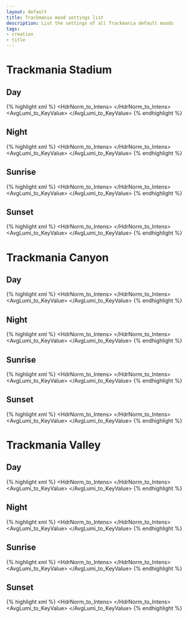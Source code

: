 ```yaml
---
layout: default
title: Trackmania mood settings list
description: List the settings of all Trackmania default moods
tags:
- creation
- title
---
```


# Trackmania Stadium

## Day
{% highlight xml %}
<Mood>
	<Light EnableStars="1" Latitude="45" DayTime01="0.6" LocalLightX="0.25" HelperHdrX="1">
		<LAmbient Color="fffbff" Scale="0.0369" />
		<LDirSun Color="fff5e6" Scale="1.15" />
		<LDirMoon Color="000000" Scale="1" />
		<T3SpecularLocal ScaleIntens="1" ScaleExponent="1.2" />
		<T3LightMap MaxHDR="2.5" BounceFactor="2" SkyFactor="1" SkyUseClouds="1" />
	</Light>
	<Atmo MoonHdrScale="1" FxSmSelfIllumScaleGamePlay="5">
		<HdrSun Power="8e+004">
			<Atmo1 Power="10" Color="95cfff" Scale="1.12" />
			<Atmo2 Power="2" Color="89b8ff" Scale="0.294" />
		</HdrSun>
		<Clouds MinRgb="000000" MinRgbX="1" MaxRgb="ffffff" MaxRgbX="1" GodLightIntens="0.05" SunThroughIntens="0.75">
			<EdgeLight>
				<Layer0 Power="16" Scale="2" />
				<Layer1 Power="2" Scale="1.5" />
				<Layer2 Power="1" Scale="1.2" />
			</EdgeLight>
		</Clouds>
		<CloudsX2 MinRgb="ffffff" MinRgbX="0.38" MaxRgb="ffffff" MaxRgbX="0.627" />
		<CloudsVortex MinRgb="000000" MaxRgb="ffffff" />
		<FogMatter Count="0" />
	</Atmo>
	<Fog Enabled="1" DepthMin="24" DepthMax="4.5e+003" Exponant="1" IntensMin="0" IntensMax="1" Color="abc9f6">
		<Height YBottom="-200" YTop="500" MulBottom="0.808" MulTop="1" />
		<Clouds DepthMax="8e+004" Exponant="2" IntensMax="0.4" />
		<SkyClouds GlobalIntens="0" />
	</Fog>
	<Fx>
		<T3Bloom StreaksIntens="0.2" StreaksAttenuation="0.7">
			<HdrNorm_to_Intens>
				<Key In="0" Out="0" />
				<Key In="2" Out="0.001" />
				<Key In="4" Out="0.6" />
				<Key In="48" Out="0.001" />
			</HdrNorm_to_Intens>
		</T3Bloom>
		<T3ToneMap FilmCurve="Preset3">
			<AutoExp MinExposure="-2" MaxExposure="4.5" SecondsToMidFalloff="0.3">
				<AvgLumi_to_KeyValue>
					<Key In="0.001" Out="0.06" />
					<Key In="0.005" Out="0.06" />
					<Key In="0.01" Out="0.04" />
					<Key In="0.02" Out="0.05" />
					<Key In="0.03" Out="0.08" />
					<Key In="0.06" Out="0.09" />
					<Key In="0.1" Out="0.11" />
					<Key In="0.25" Out="0.25" />
					<Key In="0.35" Out="0.3" />
					<Key In="0.5" Out="0.35" />
					<Key In="0.7" Out="0.4" />
					<Key In="1.4" Out="0.6" />
				</AvgLumi_to_KeyValue>
			</AutoExp>
		</T3ToneMap>
	</Fx>
</Mood>
{% endhighlight %}

## Night
{% highlight xml %}
<Mood>
	<Light EnableStars="1" Latitude="48" DayTime01="0.15" LocalLightX="1" HelperHdrX="1">
		<LAmbient Color="ffffff" Scale="0.0908" />
		<LDirSun Color="000000" Scale="1" />
		<LDirMoon Color="98b4ff" Scale="1.16" />
		<T3SpecularLocal ScaleIntens="1.1" ScaleExponent="1.5" />
		<T3LightMap MaxHDR="3.5" BounceFactor="2" SkyFactor="1" SkyUseClouds="1" />
	</Light>
	<Atmo MoonHdrScale="2" FxSmSelfIllumScaleGamePlay="1">
		<HdrSun Power="5e+003">
			<Atmo1 Power="400" Color="92acff" Scale="0.648" />
			<Atmo2 Power="4" Color="8aa6ff" Scale="0.0882" />
		</HdrSun>
		<Clouds MinRgb="000000" MinRgbX="1" MaxRgb="ffffff" MaxRgbX="1" GodLightIntens="0" SunThroughIntens="1">
			<EdgeLight>
				<Layer0 Power="100" Scale="5" />
				<Layer1 Power="16" Scale="2" />
				<Layer2 Power="1" Scale="1" />
			</EdgeLight>
		</Clouds>
		<CloudsX2 MinRgb="edefff" MinRgbX="0.376" MaxRgb="f1f4ff" MaxRgbX="0.6" />
		<CloudsVortex MinRgb="000000" MaxRgb="ffffff" />
		<FogMatter Count="0" />
	</Atmo>
	<Fog Enabled="1" DepthMin="16" DepthMax="2e+003" Exponant="1" IntensMin="0" IntensMax="0.6" Color="353547">
		<Height YBottom="-600" YTop="500" MulBottom="0.15" MulTop="1" />
		<Clouds DepthMax="6e+004" Exponant="1.5" IntensMax="0.868" />
		<SkyClouds GlobalIntens="0" />
	</Fog>
	<Fx>
		<T3Bloom StreaksIntens="0.7" StreaksAttenuation="0.7">
			<HdrNorm_to_Intens>
				<Key In="0" Out="0" />
				<Key In="0.2" Out="0" />
				<Key In="1" Out="0.5" />
				<Key In="32" Out="0.01" />
			</HdrNorm_to_Intens>
		</T3Bloom>
		<T3ToneMap FilmCurve="Preset3">
			<AutoExp MinExposure="-4" MaxExposure="4" SecondsToMidFalloff="0.3">
				<AvgLumi_to_KeyValue>
					<Key In="0.001" Out="0.02" />
					<Key In="0.003" Out="0.04" />
					<Key In="0.07" Out="0.06" />
					<Key In="0.17" Out="0.1" />
					<Key In="0.4" Out="0.2" />
				</AvgLumi_to_KeyValue>
			</AutoExp>
		</T3ToneMap>
	</Fx>
</Mood>
{% endhighlight %}

## Sunrise
{% highlight xml %}
<Mood>
	<Light EnableStars="1" Latitude="45" DayTime01="0.52" LocalLightX="1" HelperHdrX="1">
		<LAmbient Color="d0e7ff" Scale="0.361" />
		<LDirSun Color="ffd997" Scale="1.8" />
		<LDirMoon Color="000000" Scale="1" />
		<T3SpecularLocal ScaleIntens="1" ScaleExponent="3" />
		<T3LightMap MaxHDR="2.2" BounceFactor="3" SkyFactor="0.5" SkyUseClouds="1" />
	</Light>
	<Atmo MoonHdrScale="1" FxSmSelfIllumScaleGamePlay="1">
		<HdrSun Power="3e+005">
			<Atmo1 Power="50" Color="ffcc32" Scale="0.888" />
			<Atmo2 Power="3" Color="ffd46f" Scale="0.521" />
		</HdrSun>
		<Clouds MinRgb="000000" MinRgbX="1" MaxRgb="ffffff" MaxRgbX="1" GodLightIntens="0.2" SunThroughIntens="0.8">
			<EdgeLight>
				<Layer0 Power="15" Scale="2" />
				<Layer1 Power="2" Scale="1" />
				<Layer2 Power="1" Scale="1" />
			</EdgeLight>
		</Clouds>
		<CloudsX2 MinRgb="e9f1ff" MinRgbX="0.4" MaxRgb="fffef8" MaxRgbX="0.58" />
		<CloudsVortex MinRgb="000000" MaxRgb="ffffff" />
		<FogMatter Count="0" />
	</Atmo>
	<Fog Enabled="1" DepthMin="32" DepthMax="3e+003" Exponant="1" IntensMin="0" IntensMax="1" Color="9ba7ba">
		<Height YBottom="-500" YTop="500" MulBottom="0" MulTop="0.85" />
		<Clouds DepthMax="4e+004" Exponant="1.5" IntensMax="0.866" />
		<SkyClouds GlobalIntens="0" />
	</Fog>
	<Fx>
		<T3Bloom StreaksIntens="0.2" StreaksAttenuation="0.6">
			<HdrNorm_to_Intens>
				<Key In="0" Out="0" />
				<Key In="3" Out="0" />
				<Key In="5" Out="0.5" />
				<Key In="64" Out="0.01" />
			</HdrNorm_to_Intens>
		</T3Bloom>
		<T3ToneMap FilmCurve="Preset3">
			<AutoExp MinExposure="-4" MaxExposure="4" SecondsToMidFalloff="0.3">
				<AvgLumi_to_KeyValue>
					<Key In="0.001" Out="0.03" />
					<Key In="0.005" Out="0.04" />
					<Key In="0.01" Out="0.08" />
					<Key In="0.04" Out="0.11" />
					<Key In="0.07" Out="0.14" />
					<Key In="0.1" Out="0.2" />
					<Key In="0.15" Out="0.24" />
					<Key In="0.2" Out="0.25" />
					<Key In="0.25" Out="0.28" />
					<Key In="0.3" Out="0.3" />
					<Key In="0.4" Out="0.4" />
					<Key In="0.6" Out="0.6" />
					<Key In="1" Out="1" />
					<Key In="1.5" Out="1" />
				</AvgLumi_to_KeyValue>
			</AutoExp>
		</T3ToneMap>
	</Fx>
</Mood>
{% endhighlight %}

## Sunset
{% highlight xml %}
<Mood>
	<Light EnableStars="1" Latitude="65" DayTime01="0.73" LocalLightX="0.8" HelperHdrX="1">
		<LAmbient Color="f7dcff" Scale="0.319" />
		<LDirSun Color="ff8f39" Scale="2" />
		<LDirMoon Color="000000" Scale="1" />
		<T3SpecularLocal ScaleIntens="1.3" ScaleExponent="1.2" />
		<T3LightMap MaxHDR="2.7" BounceFactor="2" SkyFactor="1" SkyUseClouds="1" />
	</Light>
	<Atmo MoonHdrScale="1" FxSmSelfIllumScaleGamePlay="1">
		<HdrSun Power="5e+005">
			<Atmo1 Power="30" Color="ff5f12" Scale="2.97" />
			<Atmo2 Power="1.5" Color="ffaa69" Scale="1.09" />
		</HdrSun>
		<Clouds MinRgb="000000" MinRgbX="1" MaxRgb="ffffff" MaxRgbX="1" GodLightIntens="0.05" SunThroughIntens="0.6">
			<EdgeLight>
				<Layer0 Power="12" Scale="4" />
				<Layer1 Power="2" Scale="2" />
				<Layer2 Power="1" Scale="1" />
			</EdgeLight>
		</Clouds>
		<CloudsX2 MinRgb="dadfff" MinRgbX="0.392" MaxRgb="fffdfc" MaxRgbX="0.647" />
		<CloudsVortex MinRgb="000000" MaxRgb="ffffff" />
		<FogMatter Count="0" />
	</Atmo>
	<Fog Enabled="1" DepthMin="32" DepthMax="2.5e+003" Exponant="0.9" IntensMin="0" IntensMax="1" Color="685d74">
		<Height YBottom="-500" YTop="600" MulBottom="1" MulTop="0.85" />
		<Clouds DepthMax="6e+004" Exponant="0.8" IntensMax="0.834" />
		<SkyClouds GlobalIntens="0" />
	</Fog>
	<Fx>
		<T3Bloom StreaksIntens="0.2" StreaksAttenuation="0.7">
			<HdrNorm_to_Intens>
				<Key In="0" Out="0" />
				<Key In="1" Out="0" />
				<Key In="4" Out="0.5" />
				<Key In="64" Out="0.01" />
			</HdrNorm_to_Intens>
		</T3Bloom>
		<T3ToneMap FilmCurve="Preset3">
			<AutoExp MinExposure="-2" MaxExposure="4.5" SecondsToMidFalloff="0.3">
				<AvgLumi_to_KeyValue>
					<Key In="0.001" Out="0.01" />
					<Key In="0.005" Out="0.02" />
					<Key In="0.01" Out="0.04" />
					<Key In="0.02" Out="0.07" />
					<Key In="0.04" Out="0.1" />
					<Key In="0.06" Out="0.12" />
					<Key In="0.1" Out="0.155" />
					<Key In="0.2" Out="0.22" />
					<Key In="0.3" Out="0.27" />
					<Key In="0.5" Out="0.32" />
					<Key In="1" Out="0.5" />
				</AvgLumi_to_KeyValue>
			</AutoExp>
		</T3ToneMap>
	</Fx>
</Mood>
{% endhighlight %}

# Trackmania Canyon

## Day
{% highlight xml %}
<Mood>
	<Light EnableStars="0" Latitude="35" DayTime01="0.644" LocalLightX="0.3" HelperHdrX="1">
		<LAmbient Color="cce2ff" Scale="0.815" />
		<LDirSun Color="fffef1" Scale="2.86" />
		<LDirMoon Color="000000" Scale="1" />
		<T3SpecularLocal ScaleIntens="1" ScaleExponent="2" />
		<T3LightMap MaxHDR="5" BounceFactor="3" SkyFactor="0.3" SkyUseClouds="1" />
	</Light>
	<Atmo MoonHdrScale="1" FxSmSelfIllumScaleGamePlay="1">
		<HdrSun Power="8e+004">
			<Atmo1 Power="80" Color="87c9ff" Scale="2.21" />
			<Atmo2 Power="10" Color="6c9fff" Scale="0.543" />
		</HdrSun>
		<Clouds MinRgb="ebf3ff" MinRgbX="0.874" MaxRgb="e6f6ff" MaxRgbX="2.31" GodLightIntens="0" SunThroughIntens="0.75">
			<EdgeLight>
				<Layer0 Power="0" Scale="0" />
				<Layer1 Power="0" Scale="0" />
				<Layer2 Power="0" Scale="0" />
			</EdgeLight>
		</Clouds>
		<CloudsX2 MinRgb="fff9f5" MinRgbX="0.31" MaxRgb="f8fbff" MaxRgbX="0.58" />
		<CloudsVortex MinRgb="000000" MaxRgb="ffffff" />
		<FogMatter Count="0" />
	</Atmo>
	<Fog Enabled="1" DepthMin="72" DepthMax="1.5e+004" Exponant="1" IntensMin="0" IntensMax="1" Color="abc9f6">
		<Height YBottom="-200" YTop="500" MulBottom="0.618" MulTop="1" />
		<Clouds DepthMax="4.5e+004" Exponant="1" IntensMax="0.85" />
		<SkyClouds GlobalIntens="0" />
	</Fog>
	<Fx>
		<T3Bloom StreaksIntens="0.2" StreaksAttenuation="0.7">
			<HdrNorm_to_Intens>
				<Key In="0" Out="0" />
				<Key In="1.5" Out="0" />
				<Key In="3" Out="0.6" />
				<Key In="64" Out="0.01" />
			</HdrNorm_to_Intens>
		</T3Bloom>
		<T3ToneMap FilmCurve="Preset3">
			<AutoExp MinExposure="-2" MaxExposure="4.5" SecondsToMidFalloff="0.3">
				<AvgLumi_to_KeyValue>
					<Key In="0.001" Out="0.06" />
					<Key In="0.005" Out="0.055" />
					<Key In="0.01" Out="0.058" />
					<Key In="0.02" Out="0.07" />
					<Key In="0.03" Out="0.1" />
					<Key In="0.06" Out="0.16" />
					<Key In="0.1" Out="0.2" />
					<Key In="0.125" Out="0.22" />
					<Key In="0.25" Out="0.29" />
					<Key In="0.35" Out="0.35" />
					<Key In="0.5" Out="0.5" />
					<Key In="0.8" Out="0.8" />
					<Key In="1.4" Out="0.7" />
				</AvgLumi_to_KeyValue>
			</AutoExp>
		</T3ToneMap>
	</Fx>
</Mood>
{% endhighlight %}
## Night
{% highlight xml %}
<Mood>
	<Light EnableStars="1" Latitude="48" DayTime01="0.15" LocalLightX="1" HelperHdrX="0.25">
		<LAmbient Color="e6e6ff" Scale="0.0123" />
		<LDirSun Color="000000" Scale="1" />
		<LDirMoon Color="91a4ff" Scale="0.0887" />
		<T3SpecularLocal ScaleIntens="2" ScaleExponent="2" />
		<T3LightMap MaxHDR="1.5" BounceFactor="3" SkyFactor="0.3" SkyUseClouds="1" />
	</Light>
	<Atmo MoonHdrScale="1" FxSmSelfIllumScaleGamePlay="1">
		<HdrSun Power="1e+004">
			<Atmo1 Power="500" Color="8ea3ff" Scale="0.0523" />
			<Atmo2 Power="5" Color="8aa6ff" Scale="0.016" />
		</HdrSun>
		<Clouds MinRgb="bdc6ff" MinRgbX="0.00803" MaxRgb="a4b2ff" MaxRgbX="0.0449" GodLightIntens="0" SunThroughIntens="1">
			<EdgeLight>
				<Layer0 Power="0" Scale="0" />
				<Layer1 Power="0" Scale="0" />
				<Layer2 Power="0" Scale="0" />
			</EdgeLight>
		</Clouds>
		<CloudsX2 MinRgb="edf0ff" MinRgbX="0.361" MaxRgb="f3f7ff" MaxRgbX="0.639" />
		<CloudsVortex MinRgb="000000" MaxRgb="ffffff" />
		<FogMatter Count="0" />
	</Atmo>
	<Fog Enabled="1" DepthMin="16" DepthMax="2e+004" Exponant="1" IntensMin="0" IntensMax="0.3" Color="353547">
		<Height YBottom="-600" YTop="500" MulBottom="0.15" MulTop="1" />
		<Clouds DepthMax="4.5e+004" Exponant="2" IntensMax="0.8" />
		<SkyClouds GlobalIntens="0" />
	</Fog>
	<Fx>
		<T3Bloom StreaksIntens="0.7" StreaksAttenuation="0.7">
			<HdrNorm_to_Intens>
				<Key In="0" Out="0" />
				<Key In="0.5" Out="0" />
				<Key In="3" Out="0.4" />
				<Key In="64" Out="0.01" />
			</HdrNorm_to_Intens>
		</T3Bloom>
		<T3ToneMap FilmCurve="Preset3">
			<AutoExp MinExposure="-4" MaxExposure="4" SecondsToMidFalloff="0.3">
				<AvgLumi_to_KeyValue>
					<Key In="0.001" Out="0.03" />
					<Key In="0.002" Out="0.03" />
					<Key In="0.005" Out="0.04" />
					<Key In="0.007" Out="0.05" />
					<Key In="0.01" Out="0.06" />
					<Key In="0.05" Out="0.05" />
				</AvgLumi_to_KeyValue>
			</AutoExp>
		</T3ToneMap>
	</Fx>
</Mood>
{% endhighlight %}
## Sunrise
{% highlight xml %}
<Mood>
	<Light EnableStars="1" Latitude="63" DayTime01="0.56" LocalLightX="0.5" HelperHdrX="1">
		<LAmbient Color="e0ecff" Scale="0.54601" />
		<LDirSun Color="ffeebd" Scale="1.81004" />
		<LDirMoon Color="000000" Scale="1" />
		<T3SpecularLocal ScaleIntens="1" ScaleExponent="3" />
		<T3LightMap MaxHDR="2.6" BounceFactor="3" SkyFactor="0.3" SkyUseClouds="1" />
	</Light>
	<Atmo MoonHdrScale="1" FxSmSelfIllumScaleGamePlay="1">
		<HdrSun Power="300000">
			<Atmo1 Power="50" Color="ffdb4a" Scale="1.00002" />
			<Atmo2 Power="3" Color="ffd46f" Scale="0.52101" />
		</HdrSun>
		<Clouds MinRgb="ced2ff" MinRgbX="0.51201" MaxRgb="fffab0" MaxRgbX="1.46002" GodLightIntens="0.5" SunThroughIntens="0.8">
			<EdgeLight>
				<Layer0 Power="0" Scale="0" />
				<Layer1 Power="0" Scale="0" />
				<Layer2 Power="0" Scale="0" />
			</EdgeLight>
		</Clouds>
		<CloudsX2 MinRgb="e9f2ff" MinRgbX="0.322006" MaxRgb="ffffff" MaxRgbX="0.55953" />
		<CloudsVortex MinRgb="000000" MaxRgb="ffffff" />
		<FogMatter Count="0" />
	</Atmo>
	<Fog Enabled="1" DepthMin="32" DepthMax="4000" Exponant="0.6" IntensMin="0" IntensMax="0.836" Color="9ba7ba">
		<Height YBottom="-500" YTop="500" MulBottom="0" MulTop="0.85" />
		<Clouds DepthMax="45000" Exponant="2" IntensMax="0.8" />
		<SkyClouds GlobalIntens="0.508" />
	</Fog>
	<Fx>
		<T3Bloom StreaksIntens="0.2" StreaksAttenuation="0.6">
			<HdrNorm_to_Intens>
				<Key In="0" Out="0" />
				<Key In="1" Out="0" />
				<Key In="1.5" Out="0.8" />
				<Key In="64" Out="0.01" />
			</HdrNorm_to_Intens>
		</T3Bloom>
		<T3ToneMap FilmCurve="Preset3">
			<AutoExp MinExposure="-4" MaxExposure="4" SecondsToMidFalloff="0.3">
				<AvgLumi_to_KeyValue>
					<Key In="0.001" Out="0.03" />
					<Key In="0.005" Out="0.04" />
					<Key In="0.01" Out="0.08" />
					<Key In="0.04" Out="0.11" />
					<Key In="0.07" Out="0.14" />
					<Key In="0.1" Out="0.2" />
					<Key In="0.15" Out="0.24" />
					<Key In="0.2" Out="0.25" />
					<Key In="0.25" Out="0.28" />
					<Key In="0.3" Out="0.3" />
					<Key In="0.4" Out="0.4" />
					<Key In="0.6" Out="0.6" />
					<Key In="1" Out="1" />
					<Key In="1.5" Out="1" />
				</AvgLumi_to_KeyValue>
			</AutoExp>
		</T3ToneMap>
		<ColorGrading FileName="" Intensity="1" />
	</Fx>
</Mood>
{% endhighlight %}
## Sunset
{% highlight xml %}
<Mood>
	<Light EnableStars="1" Latitude="30" DayTime01="0.743" LocalLightX="1" HelperHdrX="0.75">
		<LAmbient Color="e3daff" Scale="0.515" />
		<LDirSun Color="ffa378" Scale="2.84" />
		<LDirMoon Color="000000" Scale="1" />
		<T3SpecularLocal ScaleIntens="2" ScaleExponent="2" />
		<T3LightMap MaxHDR="2.7" BounceFactor="3" SkyFactor="0.3" SkyUseClouds="1" />
	</Light>
	<Atmo MoonHdrScale="1" FxSmSelfIllumScaleGamePlay="1">
		<HdrSun Power="5e+005">
			<Atmo1 Power="50" Color="ff7713" Scale="5" />
			<Atmo2 Power="4" Color="ffaa69" Scale="0.905" />
		</HdrSun>
		<Clouds MinRgb="beb9ff" MinRgbX="0.381" MaxRgb="ffb398" MaxRgbX="0.98" GodLightIntens="0" SunThroughIntens="0.6">
			<EdgeLight>
				<Layer0 Power="0" Scale="0" />
				<Layer1 Power="0" Scale="0" />
				<Layer2 Power="0" Scale="0" />
			</EdgeLight>
		</Clouds>
		<CloudsX2 MinRgb="dadfff" MinRgbX="0.392" MaxRgb="fffdfc" MaxRgbX="0.612" />
		<CloudsVortex MinRgb="000000" MaxRgb="ffffff" />
		<FogMatter Count="0" />
	</Atmo>
	<Fog Enabled="1" DepthMin="32" DepthMax="1.2e+004" Exponant="1" IntensMin="0" IntensMax="0.9" Color="685d74">
		<Height YBottom="-500" YTop="600" MulBottom="1" MulTop="0.85" />
		<Clouds DepthMax="4.5e+004" Exponant="2" IntensMax="0.8" />
		<SkyClouds GlobalIntens="0" />
	</Fog>
	<Fx>
		<T3Bloom StreaksIntens="0.2" StreaksAttenuation="0.7">
			<HdrNorm_to_Intens>
				<Key In="0" Out="0" />
				<Key In="1" Out="0" />
				<Key In="2" Out="0.5" />
				<Key In="64" Out="0.01" />
			</HdrNorm_to_Intens>
		</T3Bloom>
		<T3ToneMap FilmCurve="Preset3">
			<AutoExp MinExposure="-2" MaxExposure="4.5" SecondsToMidFalloff="0.3">
				<AvgLumi_to_KeyValue>
					<Key In="0.001" Out="0.03" />
					<Key In="0.005" Out="0.035" />
					<Key In="0.01" Out="0.065" />
					<Key In="0.02" Out="0.1" />
					<Key In="0.04" Out="0.12" />
					<Key In="0.06" Out="0.125" />
					<Key In="0.1" Out="0.15" />
					<Key In="0.2" Out="0.22" />
					<Key In="0.3" Out="0.28" />
					<Key In="0.5" Out="0.3" />
					<Key In="1" Out="0.5" />
				</AvgLumi_to_KeyValue>
			</AutoExp>
		</T3ToneMap>
	</Fx>
</Mood>
{% endhighlight %}

# Trackmania Valley

## Day
{% highlight xml %}
<Mood>
	<Light EnableStars="0" Latitude="35" DayTime01="0.644" LocalLightX="0.5" HelperHdrX="1">
		<LAmbient Color="b1cdff" Scale="0.982" />
		<LDirSun Color="fff8dd" Scale="1.9" />
		<LDirMoon Color="000000" Scale="1" />
		<T3SpecularLocal ScaleIntens="1" ScaleExponent="2" />
		<T3LightMap MaxHDR="2.51" BounceFactor="3" SkyFactor="0.5" SkyUseClouds="1" />
	</Light>
	<Atmo MoonHdrScale="1" FxSmSelfIllumScaleGamePlay="0.7">
		<HdrSun Power="8e+004">
			<Atmo1 Power="10" Color="95cfff" Scale="1.12" />
			<Atmo2 Power="2" Color="89b8ff" Scale="0.294" />
		</HdrSun>
		<Clouds MinRgb="000000" MinRgbX="1" MaxRgb="ffffff" MaxRgbX="1" GodLightIntens="0.05" SunThroughIntens="0.75">
			<EdgeLight>
				<Layer0 Power="16" Scale="2" />
				<Layer1 Power="2" Scale="1.5" />
				<Layer2 Power="1" Scale="1.2" />
			</EdgeLight>
		</Clouds>
		<CloudsX2 MinRgb="ffffff" MinRgbX="0.38" MaxRgb="ffffff" MaxRgbX="0.627" />
		<CloudsVortex MinRgb="000000" MaxRgb="ffffff" />
		<FogMatter Count="1">
			<Matter0 Id="Forest" Density="0.0007" Color="bebd8f" />
		</FogMatter>
	</Atmo>
	<Fog Enabled="1" DepthMin="64" DepthMax="7e+003" Exponant="1.1" IntensMin="0" IntensMax="0.9" Color="abc9f6">
		<Height YBottom="-200" YTop="500" MulBottom="0.618" MulTop="1" />
		<Clouds DepthMax="4.5e+004" Exponant="2" IntensMax="0" />
		<SkyClouds GlobalIntens="0" />
	</Fog>
	<Fx>
		<T3Bloom StreaksIntens="0.2" StreaksAttenuation="0.7">
			<HdrNorm_to_Intens>
				<Key In="0" Out="0" />
				<Key In="2" Out="0.001" />
				<Key In="4" Out="0.6" />
				<Key In="48" Out="0.001" />
			</HdrNorm_to_Intens>
		</T3Bloom>
		<T3ToneMap FilmCurve="Preset3">
			<AutoExp MinExposure="-2" MaxExposure="4.5" SecondsToMidFalloff="0.4">
				<AvgLumi_to_KeyValue>
					<Key In="0.001" Out="0.065" />
					<Key In="0.005" Out="0.075" />
					<Key In="0.01" Out="0.085" />
					<Key In="0.02" Out="0.105" />
					<Key In="0.03" Out="0.12" />
					<Key In="0.125" Out="0.21" />
					<Key In="0.25" Out="0.31" />
					<Key In="0.5" Out="0.52" />
					<Key In="0.8" Out="0.8" />
					<Key In="1.4" Out="0.7" />
				</AvgLumi_to_KeyValue>
			</AutoExp>
		</T3ToneMap>
	</Fx>
</Mood>
{% endhighlight %}
## Night
{% highlight xml %}
<Mood>
	<Light EnableStars="1" Latitude="48" DayTime01="0.15" LocalLightX="1" HelperHdrX="0.25">
		<LAmbient Color="ececff" Scale="0.0232" />
		<LDirSun Color="ff854e" Scale="0.212" />
		<LDirMoon Color="000000" Scale="1" />
		<T3SpecularLocal ScaleIntens="2" ScaleExponent="1" />
		<T3LightMap MaxHDR="1" BounceFactor="2" SkyFactor="1" SkyUseClouds="1" />
	</Light>
	<Atmo MoonHdrScale="2" FxSmSelfIllumScaleGamePlay="1">
		<HdrSun Power="1e+004">
			<Atmo1 Power="300" Color="c1cfff" Scale="0.0744" />
			<Atmo2 Power="5" Color="becfff" Scale="0.0148" />
		</HdrSun>
		<Clouds MinRgb="000000" MinRgbX="1" MaxRgb="ffffff" MaxRgbX="1" GodLightIntens="0" SunThroughIntens="1">
			<EdgeLight>
				<Layer0 Power="100" Scale="5" />
				<Layer1 Power="16" Scale="2" />
				<Layer2 Power="1" Scale="1" />
			</EdgeLight>
		</Clouds>
		<CloudsX2 MinRgb="edefff" MinRgbX="0.376" MaxRgb="f1f4ff" MaxRgbX="0.6" />
		<CloudsVortex MinRgb="000000" MaxRgb="ffffff" />
		<FogMatter Count="1">
			<Matter0 Id="Forest" Density="0.001" Color="121318" />
		</FogMatter>
	</Atmo>
	<Fog Enabled="1" DepthMin="16" DepthMax="2.5e+003" Exponant="0.7" IntensMin="0" IntensMax="0.716" Color="23232e">
		<Height YBottom="-600" YTop="500" MulBottom="0.284" MulTop="1" />
		<Clouds DepthMax="2.5e+004" Exponant="1.5" IntensMax="0.868" />
		<SkyClouds GlobalIntens="0" />
	</Fog>
	<Fx>
		<T3Bloom StreaksIntens="0.7" StreaksAttenuation="0.7">
			<HdrNorm_to_Intens>
				<Key In="0" Out="0" />
				<Key In="0.5" Out="0" />
				<Key In="3" Out="0.4" />
				<Key In="64" Out="0.01" />
			</HdrNorm_to_Intens>
		</T3Bloom>
		<T3ToneMap FilmCurve="Preset3">
			<AutoExp MinExposure="-4" MaxExposure="4" SecondsToMidFalloff="0.3">
				<AvgLumi_to_KeyValue>
					<Key In="0.001" Out="0.03" />
					<Key In="0.002" Out="0.03" />
					<Key In="0.005" Out="0.04" />
					<Key In="0.007" Out="0.05" />
					<Key In="0.01" Out="0.06" />
					<Key In="0.05" Out="0.05" />
				</AvgLumi_to_KeyValue>
			</AutoExp>
		</T3ToneMap>
	</Fx>
</Mood>
{% endhighlight %}
## Sunrise
{% highlight xml %}
<Mood>
	<Light EnableStars="1" Latitude="63" DayTime01="0.56" LocalLightX="0.5" HelperHdrX="1">
		<LAmbient Color="d7e3ff" Scale="0.571" />
		<LDirSun Color="ffefb4" Scale="1.26" />
		<LDirMoon Color="000000" Scale="1" />
		<T3SpecularLocal ScaleIntens="1" ScaleExponent="3" />
		<T3LightMap MaxHDR="2.2" BounceFactor="3" SkyFactor="0.5" SkyUseClouds="1" />
	</Light>
	<Atmo MoonHdrScale="1" FxSmSelfIllumScaleGamePlay="1">
		<HdrSun Power="5e+005">
			<Atmo1 Power="200" Color="ffe7ba" Scale="0.0783" />
			<Atmo2 Power="10" Color="fff4d9" Scale="0.121" />
		</HdrSun>
		<Clouds MinRgb="000000" MinRgbX="1" MaxRgb="ffffff" MaxRgbX="1" GodLightIntens="0.2" SunThroughIntens="0.5">
			<EdgeLight>
				<Layer0 Power="15" Scale="1" />
				<Layer1 Power="2" Scale="0.7" />
				<Layer2 Power="1" Scale="0.5" />
			</EdgeLight>
		</Clouds>
		<CloudsX2 MinRgb="e9f1ff" MinRgbX="0.4" MaxRgb="fffef8" MaxRgbX="0.58" />
		<CloudsVortex MinRgb="000000" MaxRgb="ffffff" />
		<FogMatter Count="1">
			<Matter0 Id="Forest" Density="0.0005" Color="536c6c" />
		</FogMatter>
	</Atmo>
	<Fog Enabled="1" DepthMin="32" DepthMax="3e+003" Exponant="0.7" IntensMin="0" IntensMax="1" Color="838ca2">
		<Height YBottom="-500" YTop="500" MulBottom="0" MulTop="0.884" />
		<Clouds DepthMax="2e+004" Exponant="1" IntensMax="0.866" />
		<SkyClouds GlobalIntens="0" />
	</Fog>
	<Fx>
		<T3Bloom StreaksIntens="0.2" StreaksAttenuation="0.6">
			<HdrNorm_to_Intens>
				<Key In="0" Out="0" />
				<Key In="1" Out="0" />
				<Key In="1.5" Out="0.8" />
				<Key In="64" Out="0.01" />
			</HdrNorm_to_Intens>
		</T3Bloom>
		<T3ToneMap FilmCurve="Preset3">
			<AutoExp MinExposure="-4" MaxExposure="4" SecondsToMidFalloff="0.3">
				<AvgLumi_to_KeyValue>
					<Key In="0.001" Out="0.03" />
					<Key In="0.005" Out="0.04" />
					<Key In="0.01" Out="0.08" />
					<Key In="0.04" Out="0.11" />
					<Key In="0.07" Out="0.14" />
					<Key In="0.1" Out="0.2" />
					<Key In="0.15" Out="0.24" />
					<Key In="0.2" Out="0.25" />
					<Key In="0.25" Out="0.28" />
					<Key In="0.3" Out="0.3" />
					<Key In="0.4" Out="0.4" />
					<Key In="0.6" Out="0.6" />
					<Key In="1" Out="1" />
					<Key In="1.5" Out="1" />
				</AvgLumi_to_KeyValue>
			</AutoExp>
		</T3ToneMap>
	</Fx>
</Mood>
{% endhighlight %}
## Sunset
{% highlight xml %}
<Mood>
	<Light EnableStars="1" Latitude="30" DayTime01="0.743" LocalLightX="1" HelperHdrX="1">
		<LAmbient Color="ffe3ed" Scale="0.738" />
		<LDirSun Color="ff8f39" Scale="3" />
		<LDirMoon Color="000000" Scale="1" />
		<T3SpecularLocal ScaleIntens="2" ScaleExponent="2" />
		<T3LightMap MaxHDR="1.5" BounceFactor="2" SkyFactor="0.7" SkyUseClouds="1" />
	</Light>
	<Atmo MoonHdrScale="1" FxSmSelfIllumScaleGamePlay="1">
		<HdrSun Power="5e+005">
			<Atmo1 Power="200" Color="ff5f12" Scale="2.97" />
			<Atmo2 Power="1.5" Color="ffaa69" Scale="1.36" />
		</HdrSun>
		<Clouds MinRgb="000000" MinRgbX="1" MaxRgb="ffffff" MaxRgbX="1" GodLightIntens="0.05" SunThroughIntens="0.6">
			<EdgeLight>
				<Layer0 Power="12" Scale="4" />
				<Layer1 Power="2" Scale="2" />
				<Layer2 Power="1" Scale="1" />
			</EdgeLight>
		</Clouds>
		<CloudsX2 MinRgb="dadfff" MinRgbX="0.392" MaxRgb="fffdfc" MaxRgbX="0.647" />
		<CloudsVortex MinRgb="000000" MaxRgb="ffffff" />
		<FogMatter Count="1">
			<Matter0 Id="Forest" Density="0.0015" Color="785849" />
		</FogMatter>
	</Atmo>
	<Fog Enabled="1" DepthMin="10" DepthMax="2.5e+003" Exponant="0.6" IntensMin="0" IntensMax="0.858" Color="685d74">
		<Height YBottom="0" YTop="200" MulBottom="0.73" MulTop="1" />
		<Clouds DepthMax="2e+004" Exponant="1.5" IntensMax="0.8" />
		<SkyClouds GlobalIntens="0" />
	</Fog>
	<Fx>
		<T3Bloom StreaksIntens="0.2" StreaksAttenuation="0.7">
			<HdrNorm_to_Intens>
				<Key In="0" Out="0" />
				<Key In="1" Out="0" />
				<Key In="2" Out="0.5" />
				<Key In="64" Out="0.01" />
			</HdrNorm_to_Intens>
		</T3Bloom>
		<T3ToneMap FilmCurve="Preset3">
			<AutoExp MinExposure="-2" MaxExposure="4.5" SecondsToMidFalloff="0.3">
				<AvgLumi_to_KeyValue>
					<Key In="0" Out="0.02" />
					<Key In="0.01" Out="0.045" />
					<Key In="0.05" Out="0.1" />
					<Key In="0.2" Out="0.23" />
					<Key In="0.5" Out="0.4" />
					<Key In="1" Out="0.5" />
				</AvgLumi_to_KeyValue>
			</AutoExp>
		</T3ToneMap>
	</Fx>
</Mood>
{% endhighlight %}
